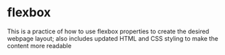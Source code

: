 # flexbox

This is a practice of how to use flexbox properties to create the desired webpage layout; also includes updated HTML and CSS styling to make the content more readable  
